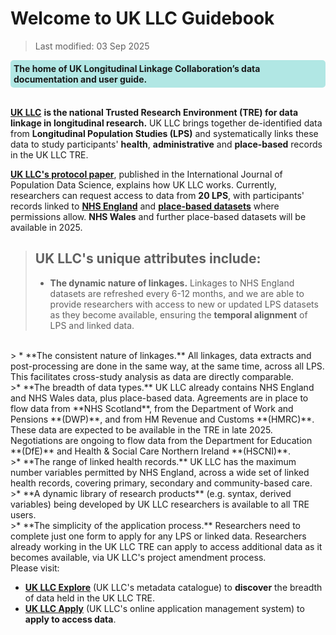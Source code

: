 # Welcome to UK LLC Guidebook

>Last modified: 03 Sep 2025
<div style="background-color: rgba(0, 178, 169, 0.3); padding: 5px; border-radius: 5px;"><strong>The home of UK Longitudinal Linkage Collaboration’s data documentation and user guide.</strong></div>
<br>


[**UK LLC**](https://ukllc.ac.uk/) **is the national Trusted Research Environment (TRE) for data linkage in longitudinal research.**
UK LLC brings together de-identified data from **Longitudinal Population Studies (LPS)** and systematically links these data to study participants' **health**, **administrative** and **place-based** records in the UK LLC TRE.

[**UK LLC's protocol paper**](https://ijpds.org/article/view/2468/6167), published in the International Journal of Population Data Science, explains how UK LLC works. Currently, researchers can request access to data from **20 LPS**, with participants' records linked to [**NHS England**](../docs/linked_health_data/NHS_England/NHSE_intro.md) and [**place-based datasets**](../docs/linked_geo_data/Place_based_intro.md) where permissions allow. **NHS Wales** and further place-based datasets will be available in 2025.

>## UK LLC's unique attributes include:
>* **The dynamic nature of linkages.** Linkages to NHS England datasets are refreshed every 6-12 months, and we are able to provide researchers with access to new or updated LPS datasets as they become available, ensuring the **temporal alignment** of LPS and linked data.
<br>
> * **The consistent nature of linkages.** All linkages, data extracts and post-processing are done in the same way, at the same time, across all LPS. This facilitates cross-study analysis as  data are directly comparable.
<br>
>* **The breadth of data types.** UK LLC already contains NHS England and NHS Wales data, plus place-based data. Agreements are in place to flow data from **NHS Scotland**, from the Department of Work and Pensions **(DWP)**, and from HM Revenue and Customs **(HMRC)**. These data are expected to be available in the TRE in late 2025. Negotiations are ongoing to flow data from the Department for Education **(DfE)** and Health & Social Care Northern Ireland **(HSCNI)**.
<br>
>* **The range of linked health records.** UK LLC has the maximum number variables permitted by NHS England, across a wide set of linked health records, covering primary, secondary and community-based care.
<br>
>* **A dynamic library of research products** (e.g. syntax, derived variables) being developed by UK LLC researchers is available to all TRE users.
<br>
>* **The simplicity of the application process.** Researchers need to complete just one form to apply for any LPS or linked data. Researchers already working in the UK LLC TRE can apply to access additional data as it becomes available, via UK LLC's project amendment process.

<br>
Please  visit:

*  [**UK LLC Explore**](https://explore.ukllc.ac.uk/) (UK LLC's metadata catalogue) to **discover** the breadth of data held in the UK LLC TRE.
*  [**UK LLC Apply**](https://apply.ukllc.ac.uk/) (UK LLC's online application management system) to **apply to access data**.
